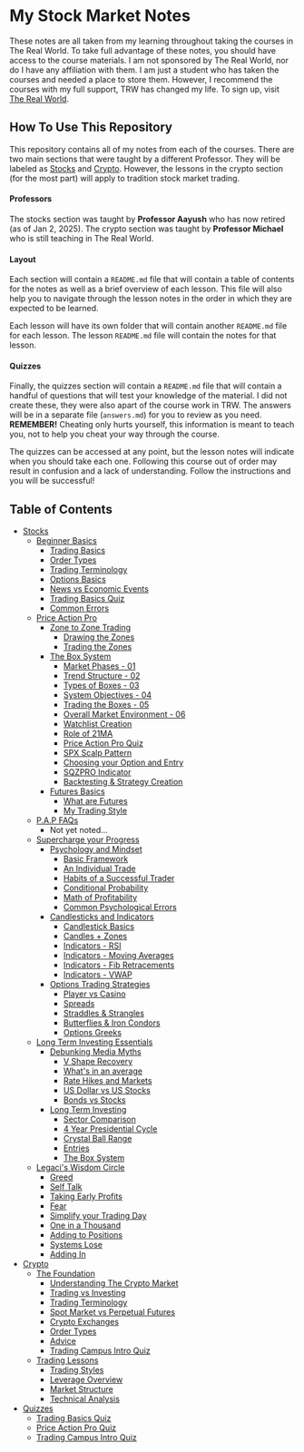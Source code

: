 # My Stock Market Notes

These notes are all taken from my learning throughout taking the courses in The Real World.
To take full advantage of these notes, you should have access to the course materials. I am 
not sponsored by The Real World, nor do I have any affiliation with them. I am just a student
who has taken the courses and needed a place to store them. However, I recommend the courses
with my full support, TRW has changed my life. To sign up, visit 
[The Real World](https://therealworld.net).

## How To Use This Repository

This repository contains all of my notes from each of the courses. There are two main sections
that were taught by a different Professor. They will be labeled as [Stocks](#) and [Crypto](#).
However, the lessons in the crypto section (for the most part) will apply to tradition stock 
market trading.

#### Professors 

The stocks section was taught by **Professor Aayush** who has now retired (as of Jan 2, 2025).
The crypto section was taught by **Professor Michael** who is still teaching in The Real World.


#### Layout

Each section will contain a `README.md` file that will contain a table of contents for the notes
as well as a brief overview of each lesson. This file will also help you to navigate through the 
lesson notes in the order in which they are expected to be learned.

Each lesson will have its own folder that will contain
another `README.md` file for each lesson. The lesson `README.md` file will contain the notes for
that lesson.

#### Quizzes 

Finally, the quizzes section will contain a `README.md` file that will contain a handful of 
questions that will test your knowledge of the material. I did not create these, they were also
apart of the course work in TRW. The answers will be in a separate file (`answers.md`) for you to 
review as you need. **REMEMBER!** Cheating only hurts yourself, this information is meant to teach 
you, not to help you cheat your way through the course.

The quizzes can be accessed at any point, but the lesson notes will indicate when you should take
each one. Following this course out of order may result in confusion and a lack of understanding.
Follow the instructions and you will be successful!

## Table of Contents
- [Stocks]()
    - [Beginner Basics]()
        - [Trading Basics]()
        - [Order Types]()
        - [Trading Terminology]()
        - [Options Basics]()
        - [News vs Economic Events]()
        - [Trading Basics Quiz](https://github.com/Azpect3120/TradingNotes/blob/master/Stocks/BeginnerBasics/TradingBasicsQuiz)
        - [Common Errors]()
    - [Price Action Pro]()
        - [Zone to Zone Trading]()
            - [Drawing the Zones]()
            - [Trading the Zones]()
        - [The Box System]()
            - [Market Phases - 01]()
            - [Trend Structure - 02]()
            - [Types of Boxes - 03]()
            - [System Objectives - 04]()
            - [Trading the Boxes - 05]()
            - [Overall Market Environment - 06]()
            - [Watchlist Creation]()
            - [Role of 21MA]()
            - [Price Action Pro Quiz](https://github.com/Azpect3120/TradingNotes/tree/master/Stocks/PriceActionPro/TheBoxSystem/PriceActionProQuiz)
            - [SPX Scalp Pattern]()
            - [Choosing your Option and Entry]()
            - [SQZPRO Indicator]()
            - [Backtesting & Strategy Creation]()
        - [Futures Basics]()
            - [What are Futures]()
            - [My Trading Style]()
    - [P.A.P FAQs]()
        - Not yet noted...
    - [Supercharge your Progress]()
        - [Psychology and Mindset]()
            - [Basic Framework]()
            - [An Individual Trade]()
            - [Habits of a Successful Trader]()
            - [Conditional Probability]()
            - [Math of Profitability]()
            - [Common Psychological Errors]()
        - [Candlesticks and Indicators]()
            - [Candlestick Basics]()
            - [Candles + Zones]()
            - [Indicators - RSI]()
            - [Indicators - Moving Averages]()
            - [Indicators - Fib Retracements]()
            - [Indicators - VWAP]()
        - [Options Trading Strategies]()
            - [Player vs Casino]()
            - [Spreads]()
            - [Straddles & Strangles]()
            - [Butterflies & Iron Condors]()
            - [Options Greeks]()
    - [Long Term Investing Essentials]()
        - [Debunking Media Myths]()
            - [V Shape Recovery]()
            - [What's in an average]()
            - [Rate Hikes and Markets]()
            - [US Dollar vs US Stocks]()
            - [Bonds vs Stocks]()
        - [Long Term Investing]()
            - [Sector Comparison]()
            - [4 Year Presidential Cycle]()
            - [Crystal Ball Range]()
            - [Entries]()
            - [The Box System]()
    - [Legaci's Wisdom Circle]()
        - [Greed]()
        - [Self Talk]()
        - [Taking Early Profits]()
        - [Fear]()
        - [Simplify your Trading Day]()
        - [One in a Thousand]()
        - [Adding to Positions]()
        - [Systems Lose]()
        - [Adding In]()
- [Crypto]()
    - [The Foundation]()
        - [Understanding The Crypto Market]()
        - [Trading vs Investing]()
        - [Trading Terminology]()
        - [Spot Market vs Perpetual Futures]()
        - [Crypto Exchanges]()
        - [Order Types]()
        - [Advice]()
        - [Trading Campus Intro Quiz]()
    - [Trading Lessons]()
        - [Trading Styles]()
        - [Leverage Overview]()
        - [Market Structure]()
        - [Technical Analysis]()
- [Quizzes]()
    - [Trading Basics Quiz](https://github.com/Azpect3120/TradingNotes/blob/master/Stocks/BeginnerBasics/TradingBasicsQuiz)
    - [Price Action Pro Quiz](https://github.com/Azpect3120/TradingNotes/tree/master/Stocks/PriceActionPro/TheBoxSystem/PriceActionProQuiz)
    - [Trading Campus Intro Quiz]()
